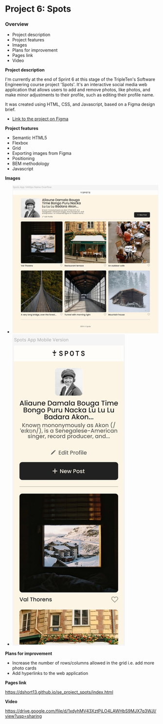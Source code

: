# Project 6: Spots

### Overview

- Project description
- Project features
- Images
- Plans for improvement
- Pages link
- Video

**Project description**

I'm currently at the end of Sprint 6 at this stage of the TripleTen's Software Engineering course project 'Spots'. It's an interactive social media web application that allows users to add and remove photos, like photos, and make minor adjustments to their profile, such as editing their profile name.

It was created using HTML, CSS, and Javascript, based on a Figma design brief.

- [Link to the project on Figma](https://www.figma.com/file/BBNm2bC3lj8QQMHlnqRsga/Sprint-3-Project-%E2%80%94-Spots?type=design&node-id=2%3A60&mode=design&t=afgNFybdorZO6cQo-1)

**Project features**

- Semantic HTML5
- Flexbox
- Grid
- Exporting images from Figma
- Positioning
- BEM methodology
- Javascript

**Images**

- ![desktop-view](./images/demo/desktop_view.jpeg)
- ![mobile-view](./images/demo/mobile_view.jpeg)

**Plans for improvement**

- Increase the number of rows/columns allowed in the grid i.e. add more photo cards
- Add hyperlinks to the web application

**Pages link**

https://dshort13.github.io/se_project_spots/index.html

**Video**

https://drive.google.com/file/d/1xdyhMV43XztPjLO4LAWHbS9MJX7q3WJI/view?usp=sharing
